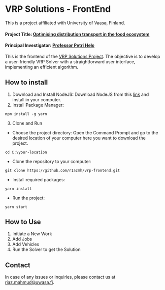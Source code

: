 # VRP Solutions - FrontEnd
This is a project affiliated with University of Vaasa, Finland.
#### Project Title: [Optimising distribution transport in the food ecosystem](https://www.uwasa.fi/en/elintarvike-ekosysteemi)
#### Principal Investigator: [Professor Petri Helo](https://www.uwasa.fi/en/person/1041808)
This is the frontend of the [VRP Solutions Project](https://github.com/r1azmh/vrp-backend). The objective is to develop a user-friendly VRP Solver with a straightforward user interface, implementing an efficient algorithm.
## How to install
1. Download and Install NodeJS: Download NodeJS from this [link](https://nodejs.org/en/download) and install in your computer.
2. Install Package Manager:
```shell
npm install -g yarn
```
3. Clone and Run
* Choose the project directory: Open the Command Prompt and go to the desired location of your computer here you want to download the project.
```shell
cd C:\your-location
```
* Clone the repository to your computer:
```shell
git clone https://github.com/r1azmh/vrp-frontend.git
```
* Install required packages:
```shell
yarn install
```
* Run the project:
```shell
yarn start
```
## How to Use
1. Initiate a New Work
2. Add Jobs
3. Add Vehicles
4. Run the Solver to get the Solution
## Contact
In case of any issues or inquiries, please contact us at [riaz.mahmud@uwasa.fi](mailto:riaz.mahmud@uwasa.fi).
